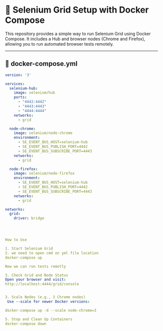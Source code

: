 # 🚀 Selenium Grid Setup with Docker Compose

This repository provides a simple way to run Selenium Grid using Docker Compose. It includes a Hub and browser nodes (Chrome and Firefox), allowing you to run automated browser tests remotely.

---

## 📄 docker-compose.yml

```yaml
version: '3'

services:
  selenium-hub:
    image: selenium/hub
    ports:
      - "4442:4442"
      - "4443:4443"
      - "4444:4444"
    networks:
      - grid

  node-chrome:
    image: selenium/node-chrome
    environment:
      - SE_EVENT_BUS_HOST=selenium-hub
      - SE_EVENT_BUS_PUBLISH_PORT=4442
      - SE_EVENT_BUS_SUBSCRIBE_PORT=4443
    networks:
      - grid

  node-firefox:
    image: selenium/node-firefox
    environment:
      - SE_EVENT_BUS_HOST=selenium-hub
      - SE_EVENT_BUS_PUBLISH_PORT=4442
      - SE_EVENT_BUS_SUBSCRIBE_PORT=4443
    networks:
      - grid

networks:
  grid:
    driver: bridge




How to Use

1. Start Selenium Grid
2. we need to open cmd on yml file location 
docker-compose up 

Now we can run tests remotly

3. Check Grid and Node Status
Open your browser and visit:
http://localhost:4444/grid/console


3. Scale Nodes (e.g., 3 Chrome nodes)
 Use --scale for newer Docker versions:

docker-compose up -d --scale node-chrome=3

5. Stop and Clean Up Containers
docker-compose down















